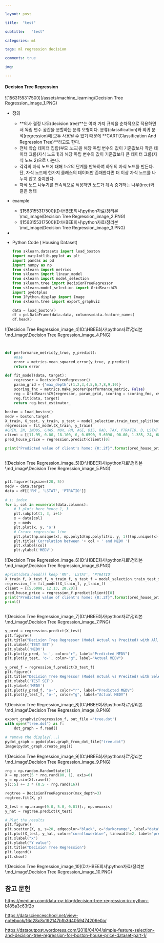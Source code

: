 ```yaml
---

layout: post

title:  "test"

subtitle:   "test"

categories: ml

tags: ml regression decision

comments: true

img: 

---
```


#### Decision Tree Regression 

![1563155317500](/assets/machine_learning/Decision Tree Regression_image_1.PNG)

* 정의 
  * **의사 결정 나무(decision tree)**는 여러 가지 규칙을 순차적으로 적용하면서 독립 변수 공간을 분할하는 분류 모형이다. 분류(classification)와 회귀 분석(regression)에 모두 사용될 수 있기 때문에 **CART(Classification And Regression Tree)**라고도 한다.
  * 전체 학습 데이터 집합(부모 노드)을 해당 독립 변수의 값이 기준값보다 작은 데이터 그룹(자식 노드 1)과 해당 독립 변수의 값이 기준값보다 큰 데이터 그룹(자식 노드 2)으로 나눈다.
  * 각각의 자식 노드에 대해 1~2의 단계를 반복하여 하위의 자식 노드를 만든다. 단, 자식 노드에 한가지 클래스의 데이터만 존재한다면 더 이상 자식 노드를 나누지 않고 중지한다.
  * 자식 노드 나누기를 연속적으로 적용하면 노드가 계속 증가하는 나무(tree)와 같은 형태
  
* example
  * ![1563155317500](D:\HBEE회사\python자료\정리본\md_image\Decision Tree Regression_image_2.PNG)
  * ![1563155317500](D:\HBEE회사\python자료\정리본\md_image\Decision Tree Regression_image_3.PNG)

* 

* Python Code ( Housing Dataset)

  ```python
  from sklearn.datasets import load_boston
  import matplotlib.pyplot as plt
  import pandas as pd
  import numpy as np
  from sklearn import metrics
  from sklearn import linear_model
  from sklearn import model_selection
  from sklearn.tree import DecisionTreeRegressor
  from sklearn.model_selection import GridSearchCV
  import pydotplus
  from IPython.display import Image
  from sklearn.tree import export_graphviz  
  
  data = load_boston()
  df = pd.DataFrame(data.data, columns=data.feature_names)
  df.head()
  ```

![Decision Tree Regression_image_4](D:\HBEE회사\python자료\정리본\md_image\Decision Tree Regression_image_4.PNG)

```python

 
def performance_metric(y_true, y_predict):
    #mse
    error = metrics.mean_squared_error(y_true, y_predict)
    return error
 
def fit_model(data, target):
    regressor = DecisionTreeRegressor()
    param_grid = {'max_depth':(1,2,3,4,5,6,7,8,9,10)}
    scoring_fnc = metrics.make_scorer(performance_metric, False)
    reg = GridSearchCV(regressor, param_grid, scoring = scoring_fnc, cv = 3)
    reg.fit(data, target)
    return reg.best_estimator_
 
boston = load_boston()
medv = boston.target
X_train, X_test, y_train, y_test = model_selection.train_test_split(boston.data, boston.target, test_size=0.3, random_state=42)
regression = fit_model(X_train, y_train)
#CRIM, ZN, INDUS, CHAS, NOX, RM, AGE, DIS, RAD, TAX, PTRATIO, B, LSTAT
client = [[11.95, 0.00, 18.100, 0, 0.6590, 5.6090, 90.00, 1.385, 24, 680.0, 20.20, 332.09, 12.13]]
pred_house_price = regression.predict(client)[0]
 
print("Predicted value of client's home: {0:.2f}".format(pred_house_price), "(No Feature Selection)")
 

```

![Decision Tree Regression_image_5](D:\HBEE회사\python자료\정리본\md_image\Decision Tree Regression_image_5.PNG)



```python

plt.figure(figsize=(20, 5))
medv = data.target
data = df[['RM', 'LSTAT', 'PTRATIO']]
 
# i: index
for i, col in enumerate(data.columns):
    # 3 plots here hence 1, 3
    plt.subplot(1, 3, i+1)
    x = data[col]
    y = medv
    plt.plot(x, y, 'o')
    # Create regression line
    plt.plot(np.unique(x), np.poly1d(np.polyfit(x, y, 1))(np.unique(x)))
    plt.title('Correlation between '+ col + ' and MEDV ')
    plt.xlabel(col)
    plt.ylabel('MEDV')
```



![Decision Tree Regression_image_6](D:\HBEE회사\python자료\정리본\md_image\Decision Tree Regression_image_6.PNG)

```python
#print(data.head()) keep 'RM', 'LSTAT', 'PTRATIO'
X_train_f, X_test_f, y_train_f, y_test_f = model_selection.train_test_split(data, medv, test_size=0.3, random_state=42)
regression_f = fit_model(X_train_f, y_train_f)
client = [[5.6090, 12.13, 20.20]]
pred_house_price = regression_f.predict(client)[0]
print("Predicted value of client's home: {0:.2f}".format(pred_house_price), "(Features Selected)")
print()
 

```

![Decision Tree Regression_image_7](D:\HBEE회사\python자료\정리본\md_image\Decision Tree Regression_image_7.PNG)



```python
y_pred = regression.predict(X_test)
plt.figure()
plt.title("Decision Tree Regressor (Model Actual vs Precited) with All Features")
plt.xlabel('TEST SET')
plt.ylabel('MEDV')
plt.plot(y_pred, 'o-', color="r", label="Predicted MEDV")
plt.plot(y_test, 'o-', color="g", label="Actual MEDV")
 
y_pred_f = regression_f.predict(X_test_f)
plt.figure()
plt.title("Decision Tree Regressor (Model Actual vs Precited) with Selected Features")
plt.xlabel('TEST SET')
plt.ylabel('MEDV')
plt.plot(y_pred_f, 'o-', color="r", label="Predicted MEDV")
plt.plot(y_test_f, 'o-', color="g", label="Actual MEDV")
```

![Decision Tree Regression_image_8](D:\HBEE회사\python자료\정리본\md_image\Decision Tree Regression_image_8.PNG)

```python
export_graphviz(regression_f, out_file ='tree.dot') 
with open("tree.dot") as f:
    dot_graph = f.read()

# remove the display(...)
pydot_graph = pydotplus.graph_from_dot_file("tree.dot")
Image(pydot_graph.create_png())
```

![Decision Tree Regression_image_9](D:\HBEE회사\python자료\정리본\md_image\Decision Tree Regression_image_9.PNG)



```python
rng = np.random.RandomState(1)
X = np.sort(5 * rng.rand(80, 1), axis=0)
y = np.sin(X).ravel()
y[::5] += 3 * (0.5 - rng.rand(16))

regtree = DecisionTreeRegressor(max_depth=3)
regtree.fit(X, y)

X_test = np.arange(0.0, 5.0, 0.01)[:, np.newaxis]
y_hat = regtree.predict(X_test)

# Plot the results
plt.figure()
plt.scatter(X, y, s=20, edgecolor="black", c="darkorange", label="data")
plt.plot(X_test, y_hat, color="cornflowerblue", linewidth=2, label="predict")
plt.xlabel("x")
plt.ylabel("Y value")
plt.title("Decision Tree Regression")
plt.legend()
plt.show()
```

![Decision Tree Regression_image_10](D:\HBEE회사\python자료\정리본\md_image\Decision Tree Regression_image_10.PNG)



## 참고 문헌

https://medium.com/data-py-blog/decision-tree-regression-in-python-b185a3c63f2b

https://datascienceschool.net/view-notebook/16c28c8c192147bfb3d4059474209e0a/

https://dataoutpost.wordpress.com/2018/04/04/simple-feature-selection-and-decision-tree-regression-for-boston-house-price-dataset-part-1/